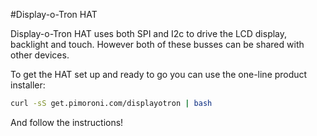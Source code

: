 <!--
---
class: board
type: lcd
name: Display-o-Tron HAT
manufacturer: Pimoroni
description: A 3-line character LCD with a 6-zone RGB backlight and 6 touch buttons
url: https://github.com/pimoroni/dot3k
github: https://github.com/pimoroni/dot3k
buy: https://shop.pimoroni.com/products/display-o-tron-hat
formfactor: 'HAT'
pincount: 40
eeprom: yes
power: 3v3,5v
pin:
  '3':
    mode: i2c
  '5':
    mode: i2c
  '19':
    mode: spi
  '22':
    name: LCD Register Select
    mode: output
    active: high
  '23':
    mode: spi
  '24':
    name: LCD Chip Select
    mode: chipselect
    active: high
  '32':
    name: LCD Reset
    mode: output
    active: low
-->
#Display-o-Tron HAT

Display-o-Tron HAT uses both SPI and I2c to drive the LCD display, backlight and touch.
However both of these busses can be shared with other devices.

To get the HAT set up and ready to go you can use the one-line product installer:

```bash
curl -sS get.pimoroni.com/displayotron | bash
```

And follow the instructions!
